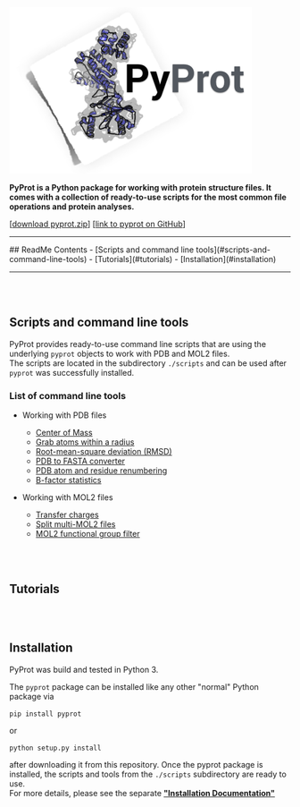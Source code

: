 ![pyprot Logo](./images//logos/molecule_logo.png)

**PyProt is a Python package for working with protein structure files. It comes with a collection of ready-to-use scripts for the most common file operations and protein analyses.**



[[download pyprot.zip](https://github.com/rasbt/pyprot/archive/master.zip)] [[link to pyprot on GitHub](http://htmlpreview.github.io/?https://github.com/rasbt/pyprot/blob/master/README.html)]

<hr>
## ReadMe Contents
- [Scripts and command line tools](#scripts-and-command-line-tools)
- [Tutorials](#tutorials)
- [Installation](#installation)

<hr>



<br>
<br>




## Scripts and command line tools

PyProt provides ready-to-use command line scripts that are using the underlying `pyprot` objects to work with PDB and MOL2 files.  
The scripts are located in the subdirectory `./scripts` and can be used after `pyprot` was successfully installed.   

### List of command line tools

- Working with PDB files
    - [Center of Mass](./docs/tools/pdb_center_of_mass.md)
    - [Grab atoms within a radius](./docs/tools/pdb_grab_atom_radius.md)
    - [Root-mean-square deviation (RMSD)](./docs/tools/pdb_rmsd.md)
    - [PDB to FASTA converter](./docs/tools/pdb_to_fasta.md)
    - [PDB atom and residue renumbering](./docs/tools/pdb_renumber.md)
    - [B-factor statistics](./docs/tools/pdb_bfactor_stats.md)

  
- Working with MOL2 files
    - [Transfer charges](./docs/tools/mol2_transfer_charge.md)
    - [Split multi-MOL2 files](./docs/tools/mol2_split.md)
    - [MOL2 functional group filter](./docs/tools/mol2_filter_funcgroups.md)

<br>
<br>

## Tutorials


<br>
<br>

## Installation

PyProt was build and tested in Python 3.

The `pyprot` package can be installed like any other "normal" Python package via 
	
	pip install pyprot
	
or 

	python setup.py install
	
after downloading it from this repository. Once the pyprot package is installed, the scripts and tools from the `./scripts` subdirectory are ready to use.   
For more details, please see the separate **["Installation Documentation"](./docs/pyprot_installation.md)**